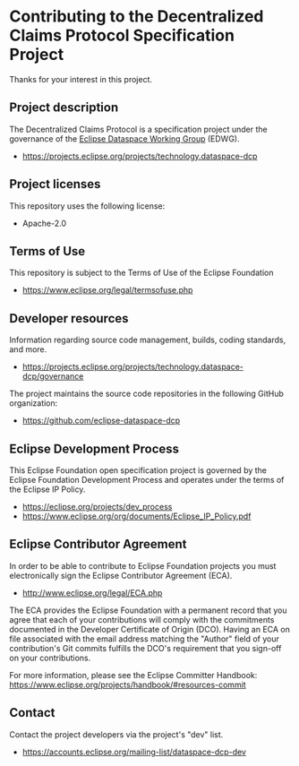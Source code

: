 # Contributing to the Decentralized Claims Protocol Specification Project

Thanks for your interest in this project.

## Project description

The Decentralized Claims Protocol is a specification project under the governance of the [Eclipse Dataspace Working 
Group](https://www.eclipse.org/org/workinggroups/dataspace-charter.php) (EDWG).

* https://projects.eclipse.org/projects/technology.dataspace-dcp

## Project licenses

This repository uses the following license:

* Apache-2.0

## Terms of Use

This repository is subject to the Terms of Use of the Eclipse Foundation

* https://www.eclipse.org/legal/termsofuse.php

## Developer resources

Information regarding source code management, builds, coding standards, and
more.

* https://projects.eclipse.org/projects/technology.dataspace-dcp/governance

The project maintains the source code repositories in the following GitHub organization:

* https://github.com/eclipse-dataspace-dcp

## Eclipse Development Process

This Eclipse Foundation open specification project is governed by the Eclipse Foundation
Development Process and operates under the terms of the Eclipse IP Policy.

* https://eclipse.org/projects/dev_process
* https://www.eclipse.org/org/documents/Eclipse_IP_Policy.pdf

## Eclipse Contributor Agreement

In order to be able to contribute to Eclipse Foundation projects you must
electronically sign the Eclipse Contributor Agreement (ECA).

* http://www.eclipse.org/legal/ECA.php

The ECA provides the Eclipse Foundation with a permanent record that you agree
that each of your contributions will comply with the commitments documented in
the Developer Certificate of Origin (DCO). Having an ECA on file associated with
the email address matching the "Author" field of your contribution's Git commits
fulfills the DCO's requirement that you sign-off on your contributions.

For more information, please see the Eclipse Committer Handbook:
https://www.eclipse.org/projects/handbook/#resources-commit

## Contact

Contact the project developers via the project's "dev" list.

* https://accounts.eclipse.org/mailing-list/dataspace-dcp-dev